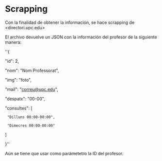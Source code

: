 # Scrapping
Con la finalidad de obtener la información, se hace scrapping de <directori.upc.edu>  

El archivo devuelve un JSON con la información del profesor de la siguiente manera:

''{

   "id": 2,
  
   "nom": "Nom Professorat",
  
   "img": "foto",
  
   "mail": "correu@upc.edu",
  
   "despatx": "00-00",
  
   "consultes": [
   
     "Dilluns 00:00-00:00",
    
     "Dimecres 00:00-00:00"
    
   ]
  
}''

Aún se tiene que usar como parámetetro la ID del profesor.
